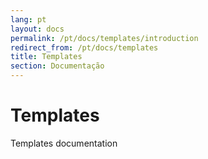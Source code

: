 ```yaml
---
lang: pt
layout: docs
permalink: /pt/docs/templates/introduction
redirect_from: /pt/docs/templates
title: Templates
section: Documentação
---
```


# Templates

Templates documentation
